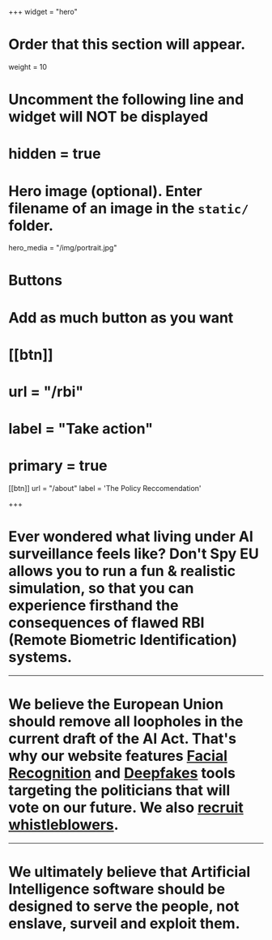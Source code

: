 +++
widget = "hero"
# Order that this section will appear.
weight = 10

# Uncomment the following line and widget will NOT be displayed
# hidden = true

# Hero image (optional). Enter filename of an image in the `static/` folder.
hero_media = "/img/portrait.jpg"

# Buttons
# Add as much button as you want

# [[btn]]
#   url = "/rbi"
#   label = "Take action"
#   primary = true

[[btn]]
  url = "/about"
  label = 'The Policy Reccomendation'

+++

# Ever wondered what living under AI surveillance feels like? Don't Spy EU allows you to run a fun & realistic simulation, so that you can experience firsthand the consequences of flawed RBI (Remote Biometric Identification) systems.

---

# We believe the European Union should remove all loopholes in the current draft of the AI Act. That's why our website features [Facial Recognition](/rbi) and [Deepfakes](/deepfake) tools targeting the politicians that will vote on our future. We also [recruit whistleblowers](/leak-to-us).

---

# We ultimately believe that Artificial Intelligence software should be designed to serve the people, not enslave, surveil and exploit them.
